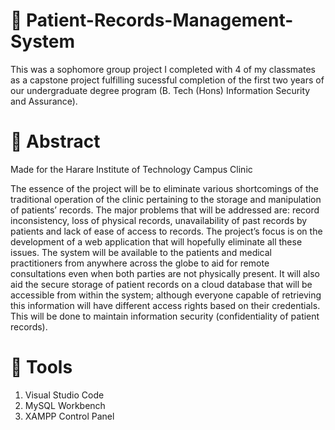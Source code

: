 # 🏥 Patient-Records-Management-System

This was a sophomore group project I completed with 4 of my classmates as a capstone project fulfilling sucessful completion of the first two years of our undergraduate degree program (B. Tech (Hons) Information Security and Assurance).

# 📄 Abstract

Made for the Harare Institute of Technology Campus Clinic

The essence of the project will be to eliminate various shortcomings of the traditional operation of the clinic pertaining to the storage and manipulation of patients’ records. The major problems that will be addressed are: record inconsistency, loss of physical records, unavailability of past records by patients and lack of ease of access to records. The project’s focus is on the development of a web application that will hopefully eliminate all these issues. The system will be available to the patients and medical practitioners from anywhere across the globe to aid for remote consultations even when both parties are not physically present. It will also aid the secure storage of patient records on a cloud database that will be accessible from within the system; although everyone capable of retrieving this information will have different access rights based on their credentials. This will be done to maintain information security (confidentiality of patient records).

# 🔧 Tools

1. Visual Studio Code
2. MySQL Workbench
3. XAMPP Control Panel
